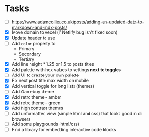 # Tasks

-   [ ] https://www.adamcollier.co.uk/posts/adding-an-updated-date-to-markdown-and-mdx-posts/
-   [x] Move domain to vecel (if Netlify bug isn't fixed soon)
-   [x] Update header to use <LinkCtr />
-   [ ] Add `color` property to <LinkCtr />
    -   Primary
    -   Secondary
    -   Tertiary
-   [x] Add line height \* 1.25 or 1.5 to posts titles
-   [x] Add palette with hex values to settings **next to toggles**
-   [ ] Add UI to create your own palette
-   [x] Fix next post title max width on mobile
-   [x] Add vertical toggle for long lists (themes)
-   [ ] Add Gameboy theme
-   [x] Add retro theme - amber
-   [x] Add retro theme - green
-   [x] Add high contrast themes
-   [ ] Add unformatted view (simple html and css) that looks good in cli browsers
-   [ ] Add some playgrounds (html/css)
-   [ ] Find a library for embedding interactive code blocks
